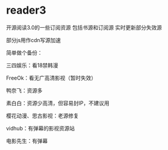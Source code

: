 # reader3
开源阅读3.0的一些订阅资源
包括书源和订阅源
实时更新部分失效源

部分js用作cdn写源加速

简单做个备份：

三四娱乐：看18禁韩漫

FreeOk：看无广高清影视（暂时失效）

鸭奈飞：资源多

素白白：资源少高清，但容易封IP，不建议用

樱花动漫、思古影视：老源修复

vidhub：有弹幕的影视资源站

电影先生：有弹幕
